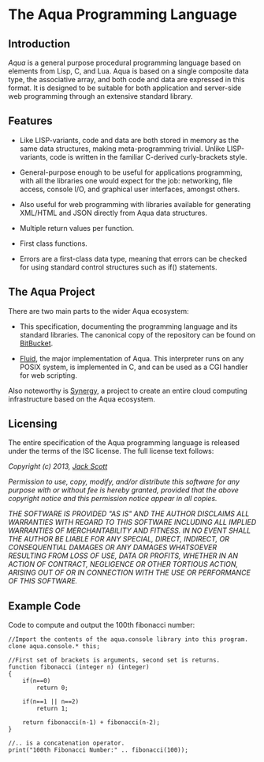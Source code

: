 # The Aqua Programming Language

## Introduction

*Aqua* is a general purpose procedural programming language based on elements 
from Lisp, C, and Lua. Aqua is based on a single composite data type, the 
associative array, and both code and data are expressed in this format. It is 
designed to be suitable for both application and server-side web programming 
through an extensive standard library.

## Features

*  Like LISP-variants, code and data are both stored in memory as the same data 
   structures, making meta-programming trivial. Unlike LISP-variants, code is 
   written in the familiar C-derived curly-brackets style.

*  General-purpose enough to be useful for applications programming, with all 
   the libraries one would expect for the job: networking, file access, console 
   I/O, and graphical user interfaces, amongst others.

*  Also useful for web programming with libraries available for generating 
   XML/HTML and JSON directly from Aqua data structures.

*  Multiple return values per function.

*  First class functions.

*  Errors are a first-class data type, meaning that errors can be checked for 
   using standard control structures such as if() statements.

## The Aqua Project

There are two main parts to the wider Aqua ecosystem:

*  This specification, documenting the programming language and its standard 
   libraries. The canonical copy of the repository can be found on 
   [BitBucket](https://bitbucket.org/JackScottAU/aqua).

*  [Fluid](https://bitbucket.org/JackScottAU/fluid), the major implementation of 
   Aqua. This interpreter runs on any POSIX system, is implemented in C, and can
   be used as a CGI handler for web scripting.

Also noteworthy is [Synergy](https://bitbucket.org/JackScottAU/synergy-os), a 
project to create an entire cloud computing infrastructure based on the Aqua 
ecosystem.

## Licensing

The entire specification of the Aqua programming language is released under the 
terms of the ISC license. The full license text follows:

*Copyright (c) 2013, [Jack Scott](mailto:jack@jackscott.id.au)*

*Permission to use, copy, modify, and/or distribute this software for any 
purpose with or without fee is hereby granted, provided that the above copyright 
notice and this permission notice appear in all copies.*

*THE SOFTWARE IS PROVIDED "AS IS" AND THE AUTHOR DISCLAIMS ALL WARRANTIES WITH
REGARD TO THIS SOFTWARE INCLUDING ALL IMPLIED WARRANTIES OF MERCHANTABILITY AND
FITNESS. IN NO EVENT SHALL THE AUTHOR BE LIABLE FOR ANY SPECIAL, DIRECT,
INDIRECT, OR CONSEQUENTIAL DAMAGES OR ANY DAMAGES WHATSOEVER RESULTING FROM LOSS
OF USE, DATA OR PROFITS, WHETHER IN AN ACTION OF CONTRACT, NEGLIGENCE OR OTHER
TORTIOUS ACTION, ARISING OUT OF OR IN CONNECTION WITH THE USE OR PERFORMANCE OF
THIS SOFTWARE.*

## Example Code

Code to compute and output the 100th fibonacci number:

	//Import the contents of the aqua.console library into this program.
	clone aqua.console.* this;

	//First set of brackets is arguments, second set is returns.
	function fibonacci (integer n) (integer)
	{
		if(n==0)
			return 0;		
  		
		if(n==1 || n==2)
			return 1;
		
		return fibonacci(n-1) + fibonacci(n-2);
	}

	//.. is a concatenation operator.
	print("100th Fibonacci Number:" .. fibonacci(100));
